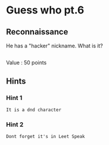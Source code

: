 # Guess who pt.6
## Reconnaissance

He has a "hacker" nickname. What is it?

##

Value : 50 points

## Hints

### Hint 1
```
It is a dnd character
```

### Hint 2
```
Dont forget it's in Leet Speak
```
